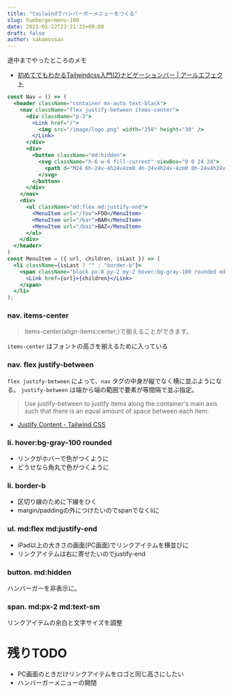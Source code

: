 ```yaml
---
title: "tailwindでハンバーガーメニューをつくる"
slug: humbergermenu-100
date: 2021-01-22T23:21:23+09:00
draft: false
author: sakamossan
---
```


途中までやったところのメモ

- [初めてでもわかるTailwindcss入門(2)ナビゲーションバー | アールエフェクト](https://reffect.co.jp/html/tailwind-for-beginners-navigation-menu)

```jsx
const Nav = () => (
  <header className="container mx-auto text-black">
    <nav className="flex justify-between items-center">
      <div className="p-3">
        <Link href="/">
          <img src="/image/logo.png" width="250" height="30" />
        </Link>
      </div>
      <div>
        <button className="md:hidden">
          <svg className="h-6 w-6 fill-current" viewBox="0 0 24 24">
            <path d="M24 6h-24v-4h24v4zm0 4h-24v4h24v-4zm0 8h-24v4h24v-4z" />
          </svg>
        </button>
      </div>
    </nav>
    <div>
      <ul className="md:flex md:justify-end">
        <MenuItem url="/foo">FOO</MenuItem>
        <MenuItem url="/bar">BAR</MenuItem>
        <MenuItem url="/baz">BAZ</MenuItem>
      </ul>
    </div>
  </header>
)
const MenuItem = ({ url, children, isLast }) => (
  <li className={isLast ? "" : "border-b"}>
    <span className="block px-8 py-2 my-2 hover:bg-gray-100 rounded md:px-2 md:text-xs">
      <Link href={url}>{children}</Link>
    </span>
  </li>
);
```

### nav. items-center

> items-center(align-items:center;)で揃えることができます。

`items-center` はフォントの高さを揃えるために入っている


### nav. flex justify-between

`flex justify-between` によって、`nav` タグの中身が縦でなく横に並ぶようになる。
`justify-between` は端から端の範囲で要素が等間隔で並ぶ指定。

> Use justify-between to justify items along the container's main axis such that there is an equal amount of space between each item:

- [Justify Content - Tailwind CSS](https://tailwindcss.com/docs/justify-content#space-between)


### li. hover:bg-gray-100 rounded

- リンクがホバーで色がつくように
- どうせなら角丸で色がつくように


### li. border-b

- 区切り線のために下線をひく
- margin/paddingの外につけたいのでspanでなくliに

### ul. md:flex md:justify-end

- iPad以上の大きさの画面(PC画面)でリンクアイテムを横並びに
- リンクアイテムは右に寄せたいのでjustify-end

### button. md:hidden

ハンバーガーを非表示に。

### span. md:px-2 md:text-sm

リンクアイテムの余白と文字サイズを調整

# 残りTODO

- PC画面のときだけリンクアイテムをロゴと同じ高さにしたい
- ハンバーガーメニューの開閉
